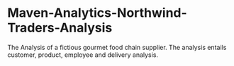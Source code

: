 # Maven-Analytics-Northwind-Traders-Analysis
The Analysis of a fictious gourmet food chain supplier. The analysis entails customer, product, employee and delivery analysis.
